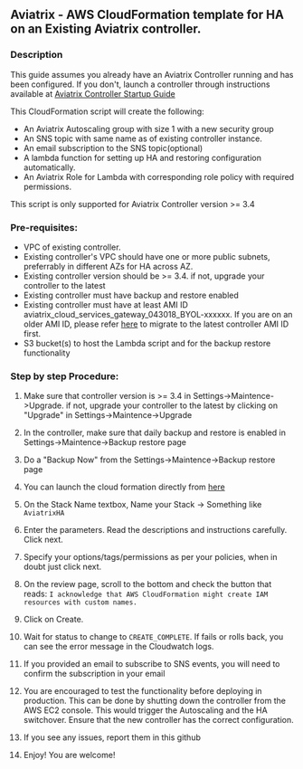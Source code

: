 ## Aviatrix - AWS CloudFormation template for HA on an Existing Aviatrix controller.

### Description
This guide assumes you already have an Aviatrix Controller running and has been configured. If you don't, launch a controller through instructions available at [Aviatrix Controller Startup Guide](https://docs.aviatrix.com/StartUpGuides/aviatrix-cloud-controller-startup-guide.html)

This CloudFormation script will create the following:

* An Aviatrix Autoscaling group with size 1 with a new security group
* An SNS topic with same name as of existing controller instance.
* An email subscription to the SNS topic(optional)
* A lambda function for setting up HA and restoring configuration automatically.
* An Aviatrix Role for Lambda with corresponding role policy with required permissions.

This script is only supported for Aviatrix Controller version >= 3.4
### Pre-requisites:

* VPC of existing controller.
* Existing controller's VPC should have one or more public subnets, preferrably in different AZs for HA across AZ. 
* Existing controller version should be >= 3.4. if not, upgrade your controller to the latest
* Existing controller must have backup and restore enabled
* Existing controller must have at least AMI ID aviatrix_cloud_services_gateway_043018_BYOL-xxxxxx. If you are on an older AMI ID, please refer [here](https://github.com/AviatrixSystems/Docs/blob/master/HowTos/Migration_From_Marketplace.rst) to migrate to the latest controller AMI ID first.
* S3 bucket(s) to host the Lambda script and for the backup restore functionality

### Step by step Procedure:

1. Make sure that controller version is >= 3.4 in Settings->Maintence->Upgrade. if not, upgrade your controller to the latest by clicking on "Upgrade" in Settings->Maintence->Upgrade

2. In the controller, make sure that daily backup and restore is enabled in Settings->Maintence->Backup restore page

3. Do a "Backup Now" from  the Settings->Maintence->Backup restore page

4. You can launch the cloud formation directly from [here](https://console.aws.amazon.com/cloudformation/home#/stacks/new?stackName=AviatrixHA&templateURL=https://s3-us-west-2.amazonaws.com/aviatrix-cloudformation-templates/aviatrix-aws-existing-controller-ha.json) 

5. On the Stack Name textbox, Name your Stack -> Something like `AviatrixHA`

6. Enter the parameters. Read the descriptions and instructions carefully. Click next.

7. Specify your options/tags/permissions as per your policies, when in doubt just click next.

8. On the review page, scroll to the bottom and check the button that reads:
`I acknowledge that AWS CloudFormation might create IAM resources with custom names.`

9. Click on Create.

10. Wait for status to change to `CREATE_COMPLETE`. If fails or rolls back, you can see the error message in the Cloudwatch logs.

11. If you provided an email to subscribe to SNS events, you will need to confirm the subscription in your email

12. You are encouraged to test the functionality before deploying in production. This can be done by shutting down the controller from the AWS EC2 console. This would trigger the Autoscaling and the HA switchover. Ensure that the new controller has the correct configuration.

13. If you see any issues, report them in this github

14. Enjoy! You are welcome!
